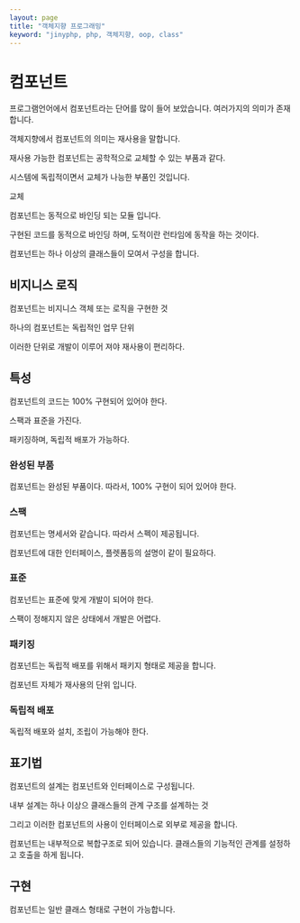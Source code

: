 ```yaml
---
layout: page
title: "객체지향 프로그래밍"
keyword: "jinyphp, php, 객체지향, oop, class"
---
```

# 컴포넌트
프로그램언어에서 컴포넌트라는 단어를 많이 들어 보았습니다. 여러가지의 의미가 존재합니다.

객체지향에서 컴포넌트의 의미는 재사용을 말합니다.

재사용 가능한 컴포넌트는  공학적으로 교체할 수 있는 부품과 같다.

시스템에 독립적이면서 교체가 나능한 부품인 것입니다.

교체

컴포넌트는 동적으로 바인딩 되는 모듈 입니다.

구현된 코드를 동적으로 바인딩 하며, 도적이란 런타임에 동작을 하는 것이다.


컴포넌트는 하나 이상의 클래스들이 모여서 구성을 합니다.

## 비지니스 로직
컴포넌트는 비지니스 객체 또는 로직을 구현한 것

하나의 컴포넌트는 독립적인 업무 단위

이러한 단위로 개발이 이루어 져야 재사용이 편리하다.

## 특성
컴포넌트의 코드는 100% 구현되어 있어야 한다.

스팩과 표준을 가진다.

패키징하며, 독립적 배포가 가능하다.

### 완성된 부품
컴포넌트는 완성된 부품이다. 따라서, 100% 구현이 되어 있어야 한다.

### 스팩
컴포넌트는 명세서와 같습니다. 따라서 스펙이 제공됩니다.

컴포넌트에 대한 인터페이스, 플렛폼등의 설명이 같이 필요하다.

### 표준
컴포넌트는 표준에 맞게 개발이 되어야 한다.

스팩이 정해지지 않은 상태에서 개발은 어렵다.

### 패키징
컴포넌트는 독립적 배포를 위해서 패키지 형태로 제공을 합니다.

컴포넌트 자체가 재사용의 단위 입니다.

### 독립적 배포

독립적 배포와 설치, 조립이 가능해야 한다.

## 표기법
컴포넌트의 설계는 
컴포넌트와 인터페이스로 구성됩니다.

내부 설계는 하나 이상으 클래스들의 관계 구조를 설계하는 것

그리고 이러한 컴포넌트의 사용이 인터페이스로 외부로 제공을 합니다.


컴포넌트는 내부적으로 복합구조로 되어 있습니다. 클래스들의 기능적인 관계를 설정하고 호출을 하게 됩니다.


## 구현
컴포넌트는 일반 클래스 형태로 구현이 가능합니다.







